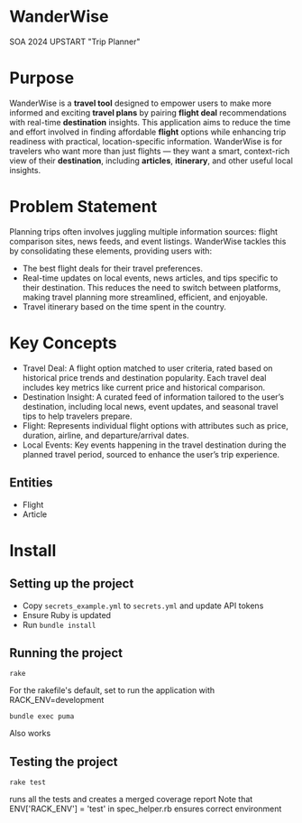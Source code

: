 # WanderWise
SOA 2024 UPSTART "Trip Planner"

# Purpose

WanderWise is a **travel tool** designed to empower users to make more informed and exciting **travel plans** by pairing **flight deal** recommendations with real-time **destination** insights. This application aims to reduce the time and effort involved in finding affordable **flight** options while enhancing trip readiness with practical, location-specific information. WanderWise is for travelers who want more than just flights — they want a smart, context-rich view of their **destination**, including **articles**, **itinerary**, and other useful local insights.

# Problem Statement

Planning trips often involves juggling multiple information sources: flight comparison sites, news feeds, and event listings. WanderWise tackles this by consolidating these elements, providing users with:

- The best flight deals for their travel preferences.
- Real-time updates on local events, news articles, and tips specific to their destination. This reduces the need to switch between platforms, making travel planning more streamlined, efficient, and enjoyable.
- Travel itinerary based on the time spent in the country.

# Key Concepts

- Travel Deal: A flight option matched to user criteria, rated based on historical price trends and destination popularity. Each travel deal includes key metrics like current price and historical comparison.
- Destination Insight: A curated feed of information tailored to the user’s destination, including local news, event updates, and seasonal travel tips to help travelers prepare.
- Flight: Represents individual flight options with attributes such as price, duration, airline, and departure/arrival dates.
- Local Events: Key events happening in the travel destination during the planned travel period, sourced to enhance the user’s trip experience.

## Entities

- Flight
- Article

# Install

## Setting up the project

- Copy `secrets_example.yml` to `secrets.yml` and update API tokens
- Ensure Ruby is updated
- Run `bundle install`

## Running the project

```
rake
```
For the rakefile's default, set to run the application with RACK_ENV=development
 
```
bundle exec puma
```
Also works

## Testing the project
```
rake test
````
runs all the tests and creates a merged coverage report
Note that ENV['RACK_ENV'] = 'test' in spec_helper.rb ensures correct environment